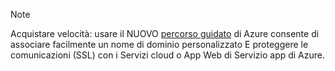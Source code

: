 
> [!NOTE]
> Acquistare velocità: usare il NUOVO [percorso guidato](http://support.microsoft.com/kb/2990804) di Azure  consente di associare facilmente un nome di dominio personalizzato E proteggere le comunicazioni (SSL) con i Servizi cloud o App Web di Servizio app di Azure.
> 
> 

